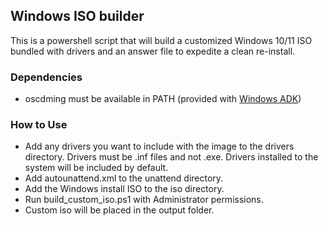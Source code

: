 ## Windows ISO builder

This is a  powershell script that will build a customized Windows 10/11 ISO bundled with drivers and an answer file to expedite a clean re-install.

### Dependencies

 - oscdming must be available in PATH (provided with [Windows ADK](https://learn.microsoft.com/en-us/windows-hardware/get-started/adk-install))

### How to Use

- Add any drivers you want to include with the image to the drivers directory. Drivers must be .inf files and not .exe. Drivers installed to the system will be included by default.
- Add autounattend.xml to the unattend directory.
- Add the Windows install ISO to the iso directory.
- Run build_custom_iso.ps1 with Administrator permissions.
- Custom iso will be placed in the output folder.